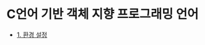 # C언어 기반 객체 지향 프로그래밍 언어

<p>

- [1. 환경 설정](https://github.com/DrMaemi/Study/tree/master/Programming-Language/C++/1.%20환경%20설정.md)
</p>